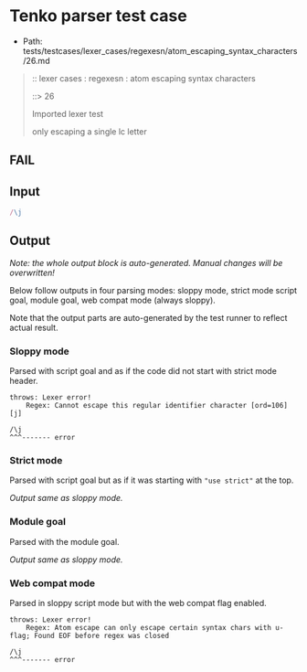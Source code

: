 # Tenko parser test case

- Path: tests/testcases/lexer_cases/regexesn/atom_escaping_syntax_characters/26.md

> :: lexer cases : regexesn : atom escaping syntax characters
>
> ::> 26
>
> Imported lexer test
>
> only escaping a single lc letter

## FAIL

## Input

`````js
/\j
`````

## Output

_Note: the whole output block is auto-generated. Manual changes will be overwritten!_

Below follow outputs in four parsing modes: sloppy mode, strict mode script goal, module goal, web compat mode (always sloppy).

Note that the output parts are auto-generated by the test runner to reflect actual result.

### Sloppy mode

Parsed with script goal and as if the code did not start with strict mode header.

`````
throws: Lexer error!
    Regex: Cannot escape this regular identifier character [ord=106][j]

/\j
^^^------- error
`````

### Strict mode

Parsed with script goal but as if it was starting with `"use strict"` at the top.

_Output same as sloppy mode._

### Module goal

Parsed with the module goal.

_Output same as sloppy mode._

### Web compat mode

Parsed in sloppy script mode but with the web compat flag enabled.

`````
throws: Lexer error!
    Regex: Atom escape can only escape certain syntax chars with u-flag; Found EOF before regex was closed

/\j
^^^------- error
`````

